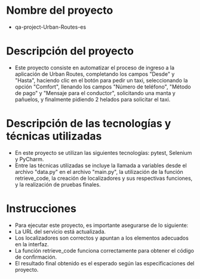# Nombre del proyecto
- qa-project-Urban-Routes-es

# Descripción del proyecto
- Este proyecto consiste en automatizar el proceso de ingreso a la aplicación de Urban Routes, completando los campos "Desde" y "Hasta", haciendo clic en el botón para pedir un taxi, seleccionando la opción "Comfort", llenando los campos "Número de teléfono", "Método de pago" y "Mensaje para el conductor", solicitando una manta y pañuelos, y finalmente pidiendo 2 helados para solicitar el taxi.

# Descripción de las tecnologías y técnicas utilizadas
- En este proyecto se utilizan las siguientes tecnologías: pytest, Selenium y PyCharm.
- Entre las técnicas utilizadas se incluye la llamada a variables desde el archivo "data.py" en el archivo "main.py", la utilización de la función retrieve_code, la creación de localizadores y sus respectivas funciones, y la realización de pruebas finales.

# Instrucciones
- Para ejecutar este proyecto, es importante asegurarse de lo siguiente:
- La URL del servicio está actualizada.
- Los localizadores son correctos y apuntan a los elementos adecuados en la interfaz.
- La función retrieve_code funciona correctamente para obtener el código de confirmación.
- El resultado final obtenido es el esperado según las especificaciones del proyecto.